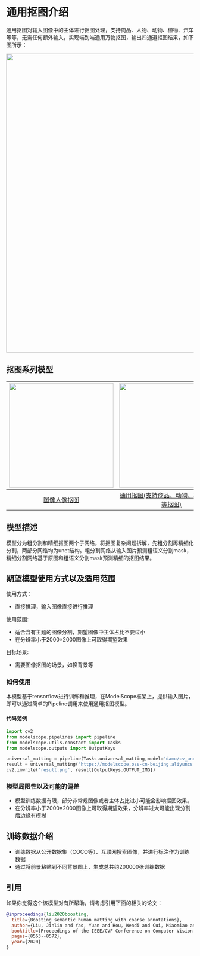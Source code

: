 
# 通用抠图介绍

通用抠图对输入图像中的主体进行抠图处理，支持商品、人物、动物、植物、汽车等等，无需任何额外输入，实现端到端通用万物抠图，输出四通道抠图结果，如下图所示：
<div align="center">
<img src="description/universal.png" width="800px">
</div>

## 抠图系列模型

| [<img src="description/human.png" width="280px">](https://modelscope.cn/models/damo/cv_unet_image-matting/summary) | [<img src="description/universal.png" width="280px">](https://modelscope.cn/models/damo/cv_unet_universal-matting/summary) | [<img src="description/video.png" width="280px">](https://modelscope.cn/models/damo/cv_effnetv2_video-human-matting/summary) |[<img src="description/sky.png" width="280px">](https://modelscope.cn/models/damo/cv_hrnetocr_skychange/summary)|
|:--:|:--:|:--:|:--:| 
| [图像人像抠图](https://modelscope.cn/models/damo/cv_unet_image-matting/summary) | [通用抠图(支持商品、动物、植物、汽车等抠图)](https://modelscope.cn/models/damo/cv_unet_universal-matting/summary) | [视频人像抠图](https://modelscope.cn/models/damo/cv_effnetv2_video-human-matting/summary) | [天空替换(一键实现魔法换天空)](https://modelscope.cn/models/damo/cv_hrnetocr_skychange/summary) |

## 模型描述

模型分为粗分割和精细抠图两个子网络，将抠图复杂问题拆解，先粗分割再精细化分割，两部分网络均为unet结构。粗分割网络从输入图片预测粗语义分割mask，精细分割网络基于原图和粗语义分割mask预测精细的抠图结果。

## 期望模型使用方式以及适用范围

使用方式：
- 直接推理，输入图像直接进行推理

使用范围:
- 适合含有主题的图像分割，期望图像中主体占比不要过小
- 在分辨率小于2000×2000图像上可取得期望效果

目标场景:
- 需要图像抠图的场景，如换背景等

### 如何使用

本模型基于tensorflow进行训练和推理，在ModelScope框架上，提供输入图片，即可以通过简单的Pipeline调用来使用通用抠图模型。

#### 代码范例
```python
import cv2
from modelscope.pipelines import pipeline
from modelscope.utils.constant import Tasks
from modelscope.outputs import OutputKeys

universal_matting = pipeline(Tasks.universal_matting,model='damo/cv_unet_universal-matting')
result = universal_matting('https://modelscope.oss-cn-beijing.aliyuncs.com/demo/image-matting/1.png')
cv2.imwrite('result.png', result[OutputKeys.OUTPUT_IMG])
```

### 模型局限性以及可能的偏差
- 模型训练数据有限，部分非常规图像或者主体占比过小可能会影响抠图效果。
- 在分辨率小于2000×2000图像上可取得期望效果，分辨率过大可能出现分割后边缘有模糊

## 训练数据介绍
- 训练数据从公开数据集（COCO等）、互联网搜索图像，并进行标注作为训练数据
- 通过将前景粘贴到不同背景图上，生成总共约200000张训练数据

## 引用
如果你觉得这个该模型对有所帮助，请考虑引用下面的相关的论文：

```BibTeX
@inproceedings{liu2020boosting,
  title={Boosting semantic human matting with coarse annotations},
  author={Liu, Jinlin and Yao, Yuan and Hou, Wendi and Cui, Miaomiao and Xie, Xuansong and Zhang, Changshui and Hua, Xian-sheng},
  booktitle={Proceedings of the IEEE/CVF Conference on Computer Vision and Pattern Recognition},
  pages={8563--8572},
  year={2020}
}
```
